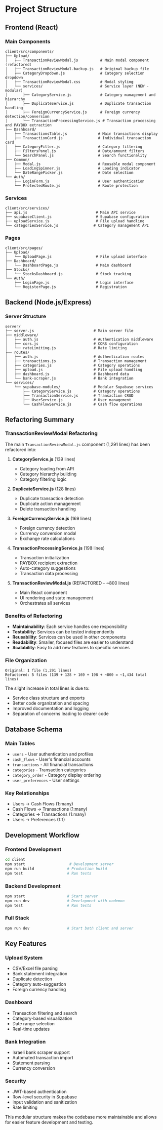 # Project Structure

## Frontend (React)

### Main Components
```
client/src/components/
├── Upload/
│   ├── TransactionReviewModal.js          # Main modal component (refactored)
│   ├── TransactionReviewModal.backup.js   # Original backup file  
│   ├── CategoryDropdown.js                # Category selection dropdown
│   ├── TransactionReviewModal.css         # Modal styling
│   └── services/                          # Service layer (NEW - modular)
│       ├── CategoryService.js             # Category management and hierarchy
│       ├── DuplicateService.js            # Duplicate transaction handling
│       ├── ForeignCurrencyService.js      # Foreign currency detection/conversion
│       └── TransactionProcessingService.js # Transaction processing and PAYBOX extraction
├── Dashboard/
│   ├── TransactionsTable.js              # Main transactions display
│   ├── TransactionCard.js                # Individual transaction card
│   ├── CategoryFilter.js                 # Category filtering
│   ├── FiltersPanel.js                   # Date/amount filters
│   └── SearchPanel.js                    # Search functionality
├── Common/
│   ├── Modal.js                          # Reusable modal component
│   ├── LoadingSpinner.js                 # Loading indicator
│   └── DateRangePicker.js                # Date selection
└── Auth/
    ├── LoginForm.js                      # User authentication
    └── ProtectedRoute.js                 # Route protection
```

### Services
```
client/src/services/
├── api.js                               # Main API service
├── supabaseClient.js                    # Supabase configuration
├── uploadService.js                     # File upload handling
└── categoriesService.js                # Category management API
```

### Pages
```
client/src/pages/
├── Upload/
│   └── UploadPage.js                    # File upload interface
├── Dashboard/
│   └── DashboardPage.js                 # Main dashboard
├── Stocks/
│   └── StocksDashboard.js               # Stock tracking
└── Auth/
    ├── LoginPage.js                     # Login interface
    └── RegisterPage.js                  # Registration
```

## Backend (Node.js/Express)

### Server Structure
```
server/
├── server.js                           # Main server file
├── middleware/
│   ├── auth.js                         # Authentication middleware
│   ├── cors.js                         # CORS configuration
│   └── rateLimiting.js                 # Rate limiting
├── routes/
│   ├── auth.js                         # Authentication routes
│   ├── transactions.js                 # Transaction management
│   ├── categories.js                   # Category operations
│   ├── upload.js                       # File upload handling
│   ├── dashboard.js                    # Dashboard data
│   └── bank-scraper.js                 # Bank integration
└── services/
    └── supabase-modules/               # Modular Supabase services
        ├── CategoryService.js          # Category operations
        ├── TransactionService.js       # Transaction CRUD
        ├── UserService.js              # User management
        └── CashFlowService.js          # Cash flow operations
```

## Refactoring Summary

### TransactionReviewModal Refactoring
The main `TransactionReviewModal.js` component (1,291 lines) has been refactored into:

1. **CategoryService.js** (139 lines)
   - Category loading from API
   - Category hierarchy building
   - Category filtering logic

2. **DuplicateService.js** (128 lines)
   - Duplicate transaction detection
   - Duplicate action management
   - Delete transaction handling

3. **ForeignCurrencyService.js** (169 lines)
   - Foreign currency detection
   - Currency conversion modal
   - Exchange rate calculations

4. **TransactionProcessingService.js** (198 lines)
   - Transaction initialization
   - PAYBOX recipient extraction
   - Auto-category suggestions
   - Transaction data processing

5. **TransactionReviewModal.js** (REFACTORED - ~800 lines)
   - Main React component
   - UI rendering and state management
   - Orchestrates all services

### Benefits of Refactoring
- **Maintainability**: Each service handles one responsibility
- **Testability**: Services can be tested independently
- **Reusability**: Services can be used in other components
- **Readability**: Smaller, focused files are easier to understand
- **Scalability**: Easy to add new features to specific services

### File Organization
```
Original: 1 file (1,291 lines)
Refactored: 5 files (139 + 128 + 169 + 198 + ~800 = ~1,434 total lines)
```

The slight increase in total lines is due to:
- Service class structure and exports
- Better code organization and spacing
- Improved documentation and logging
- Separation of concerns leading to clearer code

## Database Schema

### Main Tables
- `users` - User authentication and profiles
- `cash_flows` - User's financial accounts
- `transactions` - All financial transactions
- `categories` - Transaction categories
- `category_order` - Category display ordering
- `user_preferences` - User settings

### Key Relationships
- Users → Cash Flows (1:many)
- Cash Flows → Transactions (1:many)
- Categories → Transactions (1:many)
- Users → Preferences (1:1)

## Development Workflow

### Frontend Development
```bash
cd client
npm start                    # Development server
npm run build               # Production build
npm test                    # Run tests
```

### Backend Development
```bash
npm start                   # Start server
npm run dev                 # Development with nodemon
npm test                    # Run tests
```

### Full Stack
```bash
npm run dev                 # Start both client and server
```

## Key Features

### Upload System
- CSV/Excel file parsing
- Bank statement integration
- Duplicate detection
- Category auto-suggestion
- Foreign currency handling

### Dashboard
- Transaction filtering and search
- Category-based visualization
- Date range selection
- Real-time updates

### Bank Integration
- Israeli bank scraper support
- Automated transaction import
- Statement parsing
- Currency conversion

### Security
- JWT-based authentication
- Row-level security in Supabase
- Input validation and sanitization
- Rate limiting

This modular structure makes the codebase more maintainable and allows for easier feature development and testing.